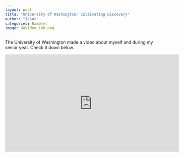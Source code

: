 ```yaml
---
layout: post
title: "University of Washington: Cultivating Discovery"
author: "Jesus"
categories: Rambles
image: UWVideoLink.png
---
```


The University of Washington made a video about myself and during my senior year. Check it down below.

<iframe width="560" height="315" src="https://www.youtube.com/embed/eRAfphm7Eac" frameborder="0" allow="accelerometer; autoplay; encrypted-media; gyroscope; picture-in-picture" allowfullscreen>
</iframe>
